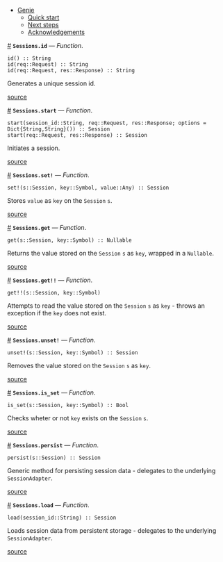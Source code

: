 

- [Genie](index.md#Genie-1)
    - [Quick start](index.md#Quick-start-1)
    - [Next steps](index.md#Next-steps-1)
    - [Acknowledgements](index.md#Acknowledgements-1)

<a id='Sessions.id' href='#Sessions.id'>#</a>
**`Sessions.id`** &mdash; *Function*.



```
id() :: String
id(req::Request) :: String
id(req::Request, res::Response) :: String
```

Generates a unique session id.


<a target='_blank' href='https://github.com/essenciary/Genie.jl/tree/bbc5671fb81149c8da565a16ed27d1cf7fd2ccfc/src/Sessions.jl#L20-L26' class='documenter-source'>source</a><br>

<a id='Sessions.start' href='#Sessions.start'>#</a>
**`Sessions.start`** &mdash; *Function*.



```
start(session_id::String, req::Request, res::Response; options = Dict{String,String}()) :: Session
start(req::Request, res::Response) :: Session
```

Initiates a session.


<a target='_blank' href='https://github.com/essenciary/Genie.jl/tree/bbc5671fb81149c8da565a16ed27d1cf7fd2ccfc/src/Sessions.jl#L56-L61' class='documenter-source'>source</a><br>

<a id='Sessions.set!' href='#Sessions.set!'>#</a>
**`Sessions.set!`** &mdash; *Function*.



```
set!(s::Session, key::Symbol, value::Any) :: Session
```

Stores `value` as `key` on the `Session` `s`.


<a target='_blank' href='https://github.com/essenciary/Genie.jl/tree/bbc5671fb81149c8da565a16ed27d1cf7fd2ccfc/src/Sessions.jl#L73-L77' class='documenter-source'>source</a><br>

<a id='Sessions.get' href='#Sessions.get'>#</a>
**`Sessions.get`** &mdash; *Function*.



```
get(s::Session, key::Symbol) :: Nullable
```

Returns the value stored on the `Session` `s` as `key`, wrapped in a `Nullable`.


<a target='_blank' href='https://github.com/essenciary/Genie.jl/tree/bbc5671fb81149c8da565a16ed27d1cf7fd2ccfc/src/Sessions.jl#L85-L89' class='documenter-source'>source</a><br>

<a id='Sessions.get!!' href='#Sessions.get!!'>#</a>
**`Sessions.get!!`** &mdash; *Function*.



```
get!!(s::Session, key::Symbol)
```

Attempts to read the value stored on the `Session` `s` as `key` - throws an exception if the `key` does not exist.


<a target='_blank' href='https://github.com/essenciary/Genie.jl/tree/bbc5671fb81149c8da565a16ed27d1cf7fd2ccfc/src/Sessions.jl#L99-L103' class='documenter-source'>source</a><br>

<a id='Sessions.unset!' href='#Sessions.unset!'>#</a>
**`Sessions.unset!`** &mdash; *Function*.



```
unset!(s::Session, key::Symbol) :: Session
```

Removes the value stored on the `Session` `s` as `key`.


<a target='_blank' href='https://github.com/essenciary/Genie.jl/tree/bbc5671fb81149c8da565a16ed27d1cf7fd2ccfc/src/Sessions.jl#L109-L113' class='documenter-source'>source</a><br>

<a id='Sessions.is_set' href='#Sessions.is_set'>#</a>
**`Sessions.is_set`** &mdash; *Function*.



```
is_set(s::Session, key::Symbol) :: Bool
```

Checks wheter or not `key` exists on the `Session` `s`.


<a target='_blank' href='https://github.com/essenciary/Genie.jl/tree/bbc5671fb81149c8da565a16ed27d1cf7fd2ccfc/src/Sessions.jl#L121-L125' class='documenter-source'>source</a><br>

<a id='Sessions.persist' href='#Sessions.persist'>#</a>
**`Sessions.persist`** &mdash; *Function*.



```
persist(s::Session) :: Session
```

Generic method for persisting session data - delegates to the underlying `SessionAdapter`.


<a target='_blank' href='https://github.com/essenciary/Genie.jl/tree/bbc5671fb81149c8da565a16ed27d1cf7fd2ccfc/src/Sessions.jl#L131-L135' class='documenter-source'>source</a><br>

<a id='Sessions.load' href='#Sessions.load'>#</a>
**`Sessions.load`** &mdash; *Function*.



```
load(session_id::String) :: Session
```

Loads session data from persistent storage - delegates to the underlying `SessionAdapter`.


<a target='_blank' href='https://github.com/essenciary/Genie.jl/tree/bbc5671fb81149c8da565a16ed27d1cf7fd2ccfc/src/Sessions.jl#L143-L147' class='documenter-source'>source</a><br>

